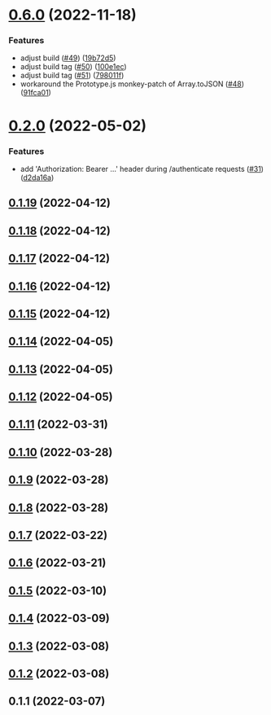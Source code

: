 # [0.6.0](https://github.com/openziti/ziti-browzer-edge-client/compare/v0.2.0...v0.6.0) (2022-11-18)


### Features

* adjust build ([#49](https://github.com/openziti/ziti-browzer-edge-client/issues/49)) ([19b72d5](https://github.com/openziti/ziti-browzer-edge-client/commit/19b72d5611106fcf5971600a3b362585928bf69d))
* adjust build tag ([#50](https://github.com/openziti/ziti-browzer-edge-client/issues/50)) ([100e1ec](https://github.com/openziti/ziti-browzer-edge-client/commit/100e1ec6cbab315571a8f409a4c5deaf74b2824f))
* adjust build tag ([#51](https://github.com/openziti/ziti-browzer-edge-client/issues/51)) ([798011f](https://github.com/openziti/ziti-browzer-edge-client/commit/798011f121982bc1a4d5bd4fb1069416efa42d94))
* workaround the Prototype.js monkey-patch of Array.toJSON ([#48](https://github.com/openziti/ziti-browzer-edge-client/issues/48)) ([91fca01](https://github.com/openziti/ziti-browzer-edge-client/commit/91fca01d89e21339f1ce290f90f3114374ff50c7))



# [0.2.0](https://github.com/openziti/ziti-browzer-edge-client/compare/v0.1.19...v0.2.0) (2022-05-02)


### Features

* add 'Authorization: Bearer ...' header during /authenticate requests ([#31](https://github.com/openziti/ziti-browzer-edge-client/issues/31)) ([d2da16a](https://github.com/openziti/ziti-browzer-edge-client/commit/d2da16a7b44f8f040f314660408f57e45b4170e8))



## [0.1.19](https://github.com/openziti/ziti-browzer-edge-client/compare/v0.1.18...v0.1.19) (2022-04-12)



## [0.1.18](https://github.com/openziti/ziti-browzer-edge-client/compare/v0.1.17...v0.1.18) (2022-04-12)



## [0.1.17](https://github.com/openziti/ziti-browzer-edge-client/compare/v0.1.16...v0.1.17) (2022-04-12)



## [0.1.16](https://github.com/openziti/ziti-browzer-edge-client/compare/v0.1.15...v0.1.16) (2022-04-12)



## [0.1.15](https://github.com/openziti/ziti-browzer-edge-client/compare/v0.1.14...v0.1.15) (2022-04-12)



## [0.1.14](https://github.com/openziti/ziti-browzer-edge-client/compare/v0.1.13...v0.1.14) (2022-04-05)



## [0.1.13](https://github.com/openziti/ziti-browzer-edge-client/compare/v0.1.12...v0.1.13) (2022-04-05)



## [0.1.12](https://github.com/openziti/ziti-browzer-edge-client/compare/v0.1.11...v0.1.12) (2022-04-05)



## [0.1.11](https://github.com/openziti/ziti-browzer-edge-client/compare/v0.1.10...v0.1.11) (2022-03-31)



## [0.1.10](https://github.com/openziti/ziti-browzer-edge-client/compare/v0.1.9...v0.1.10) (2022-03-28)



## [0.1.9](https://github.com/openziti/ziti-browzer-edge-client/compare/v0.1.8...v0.1.9) (2022-03-28)



## [0.1.8](https://github.com/openziti/ziti-browzer-edge-client/compare/v0.1.7...v0.1.8) (2022-03-28)



## [0.1.7](https://github.com/openziti/ziti-browzer-edge-client/compare/v0.1.6...v0.1.7) (2022-03-22)



## [0.1.6](https://github.com/openziti/ziti-browzer-edge-client/compare/v0.1.5...v0.1.6) (2022-03-21)



## [0.1.5](https://github.com/openziti/ziti-browzer-edge-client/compare/v0.1.4...v0.1.5) (2022-03-10)



## [0.1.4](https://github.com/openziti/ziti-browzer-edge-client/compare/v0.1.3...v0.1.4) (2022-03-09)



## [0.1.3](https://github.com/openziti/ziti-browzer-edge-client/compare/v0.1.2...v0.1.3) (2022-03-08)



## [0.1.2](https://github.com/openziti/ziti-browzer-edge-client/compare/v0.1.1...v0.1.2) (2022-03-08)



## 0.1.1 (2022-03-07)



